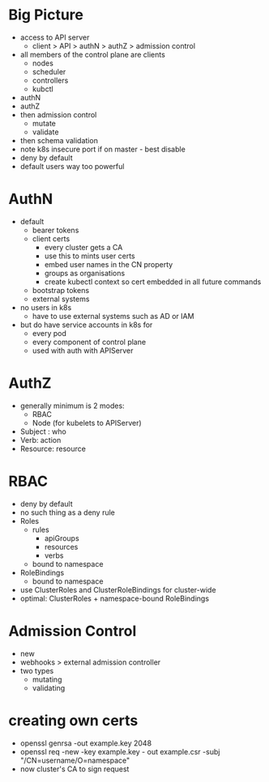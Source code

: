 # Big Picture
* access to API server
  * client > API > authN > authZ > admission control
* all members of the control plane are clients
  * nodes
  * scheduler
  * controllers
  * kubctl
* authN
* authZ 
* then admission control
  * mutate
  * validate
* then schema validation
* note k8s insecure port if on master - best disable
* deny by default
* default users way too powerful

# AuthN
* default
  * bearer tokens
  * client certs
    * every cluster gets a CA
    * use this to mints user certs
    * embed user names in the CN property
    * groups as organisations
    * create kubectl context so cert embedded in all future commands
  * bootstrap tokens
  * external systems
* no users in k8s
  * have to use external systems such as AD or IAM
* but do have service accounts in k8s for
  * every pod
  * every component of control plane
  * used with auth with APIServer
  
# AuthZ
* generally minimum is 2 modes:
  * RBAC
  * Node (for kubelets to APIServer)
* Subject : who
* Verb: action
* Resource: resource

# RBAC
* deny by default
* no such thing as a deny rule
* Roles
  * rules
    * apiGroups
    * resources
    * verbs
  * bound to namespace
* RoleBindings
  * bound to namespace
* use ClusterRoles and ClusterRoleBindings for cluster-wide  
* optimal: ClusterRoles + namespace-bound RoleBindings

# Admission Control
* new
* webhooks > external admission controller
* two types
  * mutating
  * validating
  
# creating own certs
* openssl genrsa -out example.key 2048
* openssl req -new -key example.key - out example.csr -subj "/CN=username/O=namespace" 
* now cluster's CA to sign request